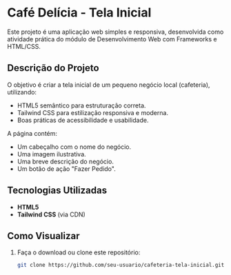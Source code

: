 # Café Delícia - Tela Inicial

Este projeto é uma aplicação web simples e responsiva, desenvolvida como atividade prática do módulo de Desenvolvimento Web com Frameworks e HTML/CSS.

## Descrição do Projeto

O objetivo é criar a tela inicial de um pequeno negócio local (cafeteria), utilizando:
- HTML5 semântico para estruturação correta.
- Tailwind CSS para estilização responsiva e moderna.
- Boas práticas de acessibilidade e usabilidade.

A página contém:
- Um cabeçalho com o nome do negócio.
- Uma imagem ilustrativa.
- Uma breve descrição do negócio.
- Um botão de ação "Fazer Pedido".

## Tecnologias Utilizadas

- **HTML5**
- **Tailwind CSS** (via CDN)

## Como Visualizar

1. Faça o download ou clone este repositório:
   ```bash
   git clone https://github.com/seu-usuario/cafeteria-tela-inicial.git
